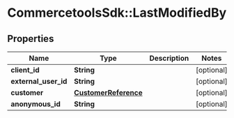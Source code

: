 # CommercetoolsSdk::LastModifiedBy

## Properties
Name | Type | Description | Notes
------------ | ------------- | ------------- | -------------
**client_id** | **String** |  | [optional] 
**external_user_id** | **String** |  | [optional] 
**customer** | [**CustomerReference**](CustomerReference.md) |  | [optional] 
**anonymous_id** | **String** |  | [optional] 

